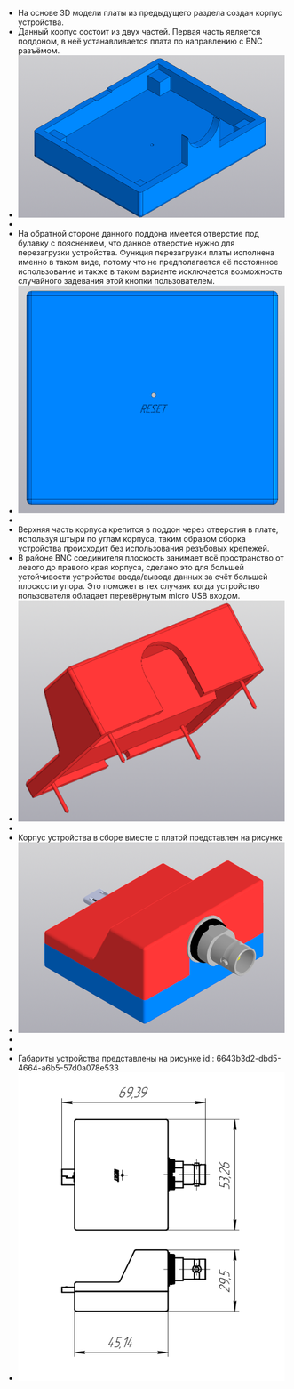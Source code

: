 - На основе 3D модели платы из предыдущего раздела создан корпус устройства.
- Данный корпус состоит из двух частей. Первая часть является поддоном, в неё устанавливается плата по направлению с BNC разъёмом.
- ![image.png](../assets/image_1715711050275_0.png)
-
- На обратной стороне данного поддона имеется отверстие под булавку с пояснением, что данное отверстие нужно для перезагрузки устройства. Функция перезагрузки платы исполнена именно в таком виде, потому что не предполагается её постоянное использование и также в таком варианте исключается возможность случайного задевания этой кнопки пользователем.
- ![image.png](../assets/image_1715711164852_0.png)
-
- Верхняя часть корпуса крепится в поддон через отверстия в плате, используя штыри по углам корпуса, таким образом сборка устройства происходит без использования резъбовых крепежей.
- В районе BNC соединителя плоскость занимает всё пространство от левого до правого края корпуса, сделано это для большей устойчивости устройства ввода/вывода данных за счёт большей плоскости упора. Это поможет в тех случаях когда устройство пользователя обладает перевёрнутым micro USB входом.
- ![image.png](../assets/image_1715711463286_0.png)
-
- Корпус устройства в сборе вместе с платой представлен на рисунке
- ![image.png](../assets/image_1715710870593_0.png)
-
-
- Габариты устройства представлены на рисунке
  id:: 6643b3d2-dbd5-4664-a6b5-57d0a078e533
- ![image.png](../assets/image_1715712976928_0.png)